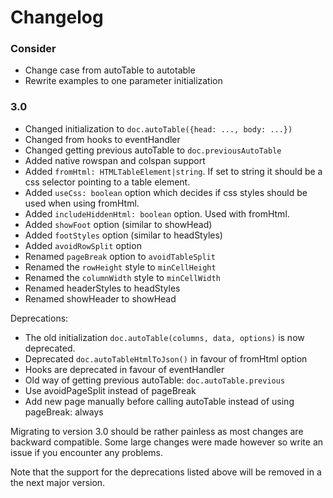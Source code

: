 # Changelog

### Consider
- Change case from autoTable to autotable
- Rewrite examples to one parameter initialization

### 3.0
- Changed initialization to `doc.autoTable({head: ..., body: ...})`
- Changed from hooks to eventHandler
- Changed getting previous autoTable to `doc.previousAutoTable`
- Added native rowspan and colspan support
- Added `fromHtml: HTMLTableElement|string`. If set to string it should be a css selector pointing to a table element.
- Added `useCss: boolean` option which decides if css styles should be used when using fromHtml.
- Added `includeHiddenHtml: boolean` option. Used with fromHtml.
- Added `showFoot` option (similar to showHead)
- Added `footStyles` option (similar to headStyles)
- Added `avoidRowSplit` option
- Renamed `pageBreak` option to `avoidTableSplit`
- Renamed the `rowHeight` style to `minCellHeight`
- Renamed the `columnWidth` style to `minCellWidth`
- Renamed headerStyles to headStyles
- Renamed showHeader to showHead

Deprecations:
- The old initialization `doc.autoTable(columns, data, options)` is now deprecated. 
- Deprecated `doc.autoTableHtmlToJson()` in favour of fromHtml option
- Hooks are deprecated in favour of eventHandler
- Old way of getting previous autoTable: `doc.autoTable.previous`
- Use avoidPageSplit instead of pageBreak
- Add new page manually before calling autoTable instead of using pageBreak: always

Migrating to version 3.0 should be rather painless as most changes are backward compatible. 
Some large changes were made however so write an issue if you encounter any problems.

Note that the support for the deprecations listed above will be removed in a the next major version.
